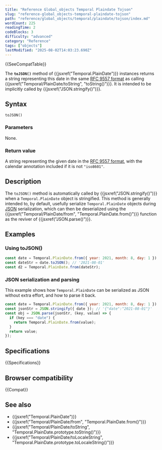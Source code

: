 ```yaml
---
title: "Reference Global_objects Temporal Plaindate Tojson"
slug: "reference-global_objects-temporal-plaindate-tojson"
path: "reference/global_objects/temporal/plaindate/tojson/index.md"
wordCount: 225
readingTime: 2
codeBlocks: 3
difficulty: "advanced"
category: "Reference"
tags: ["objects"]
lastModified: "2025-08-02T14:03:23.690Z"
---
```



{{SeeCompatTable}}

The **`toJSON()`** method of {{jsxref("Temporal.PlainDate")}} instances returns a string representing this date in the same [RFC 9557 format](/en-US/docs/Web/JavaScript/Reference/Global_Objects/Temporal/PlainDate#rfc_9557_format) as calling {{jsxref("Temporal/PlainDate/toString", "toString()")}}. It is intended to be implicitly called by {{jsxref("JSON.stringify()")}}.

## Syntax

```js-nolint
toJSON()
```

### Parameters

None.

### Return value

A string representing the given date in the [RFC 9557 format](/en-US/docs/Web/JavaScript/Reference/Global_Objects/Temporal/PlainDate#rfc_9557_format), with the calendar annotation included if it is not `"iso8601"`.

## Description

The `toJSON()` method is automatically called by {{jsxref("JSON.stringify()")}} when a `Temporal.PlainDate` object is stringified. This method is generally intended to, by default, usefully serialize `Temporal.PlainDate` objects during [JSON](/en-US/docs/Glossary/JSON) serialization, which can then be deserialized using the {{jsxref("Temporal/PlainDate/from", "Temporal.PlainDate.from()")}} function as the reviver of {{jsxref("JSON.parse()")}}.

## Examples

### Using toJSON()

```js
const date = Temporal.PlainDate.from({ year: 2021, month: 8, day: 1 });
const dateStr = date.toJSON(); // '2021-08-01'
const d2 = Temporal.PlainDate.from(dateStr);
```

### JSON serialization and parsing

This example shows how `Temporal.PlainDate` can be serialized as JSON without extra effort, and how to parse it back.

```js
const date = Temporal.PlainDate.from({ year: 2021, month: 8, day: 1 });
const jsonStr = JSON.stringify({ date }); // '{"date":"2021-08-01"}'
const obj = JSON.parse(jsonStr, (key, value) => {
  if (key === "date") {
    return Temporal.PlainDate.from(value);
  }
  return value;
});
```

## Specifications

{{Specifications}}

## Browser compatibility

{{Compat}}

## See also

- {{jsxref("Temporal.PlainDate")}}
- {{jsxref("Temporal/PlainDate/from", "Temporal.PlainDate.from()")}}
- {{jsxref("Temporal/PlainDate/toString", "Temporal.PlainDate.prototype.toString()")}}
- {{jsxref("Temporal/PlainDate/toLocaleString", "Temporal.PlainDate.prototype.toLocaleString()")}}
